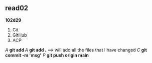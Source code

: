 ## read02 
**102d29**
1. Git
1. GitHub
1. ACP 

_A_ **git add <file name>**
_A_ **git add .** ==> will add all the files that I have changed 
_C_ **git commit -m 'msg'**
_P_ **git push origin main**